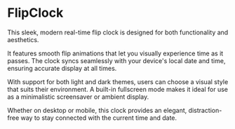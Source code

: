 # FlipClock

This sleek, modern real-time flip clock is designed for both functionality and aesthetics.

It features smooth flip animations that let you visually experience time as it passes. The clock syncs seamlessly with your device's local date and time, ensuring accurate display at all times.

With support for both light and dark themes, users can choose a visual style that suits their environment. A built-in fullscreen mode makes it ideal for use as a minimalistic screensaver or ambient display.

Whether on desktop or mobile, this clock provides an elegant, distraction-free way to stay connected with the current time and date.
